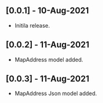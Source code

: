 ## [0.0.1] - 10-Aug-2021
* Initila release.
## [0.0.2] - 11-Aug-2021
* MapAddress model added.
## [0.0.3] - 11-Aug-2021
* MapAddress Json model added.